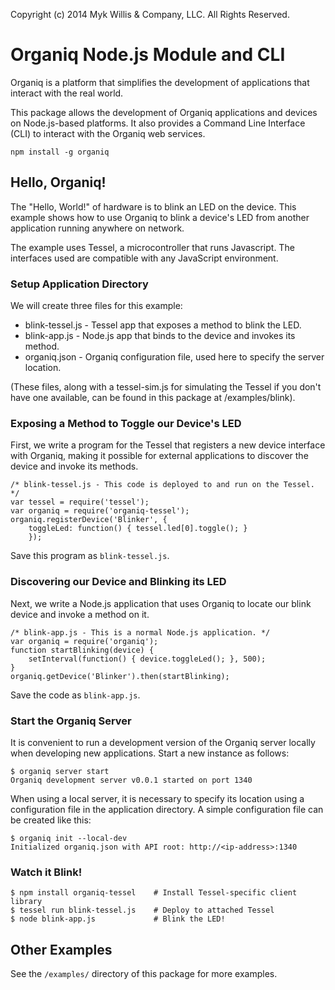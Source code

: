 Copyright (c) 2014 Myk Willis & Company, LLC. All Rights Reserved.

# Organiq Node.js Module and CLI

Organiq is a platform that simplifies the development of applications that interact with the real world.

This package allows the development of Organiq applications and devices on Node.js-based platforms. It also provides a Command Line Interface (CLI) to interact with the Organiq web services.

    npm install -g organiq


## Hello, Organiq!

The "Hello, World!" of hardware is to blink an LED on the device. This example shows how to use Organiq to blink a device's LED from another application running anywhere on network.

The example uses Tessel, a microcontroller that runs Javascript. The interfaces used are compatible with any JavaScript environment. 


### Setup Application Directory

We will create three files for this example:
 * blink-tessel.js - Tessel app that exposes a method to blink the LED.
 * blink-app.js - Node.js app that binds to the device and invokes its method.
 * organiq.json - Organiq configuration file, used here to specify the server location.

(These files, along with a tessel-sim.js for simulating the Tessel if you don't have one available, can be found in this package at /examples/blink).

### Exposing a Method to Toggle our Device's LED

First, we write a program for the Tessel that registers a new device interface with Organiq, making it possible for external applications to discover the device and invoke its methods.

    /* blink-tessel.js - This code is deployed to and run on the Tessel. */
    var tessel = require('tessel');
    var organiq = require('organiq-tessel');
    organiq.registerDevice('Blinker', {
        toggleLed: function() { tessel.led[0].toggle(); }
        });

Save this program as `blink-tessel.js`. 


### Discovering our Device and Blinking its LED

Next, we write a Node.js application that uses Organiq to locate our blink device and invoke a method on it.

    /* blink-app.js - This is a normal Node.js application. */
    var organiq = require('organiq');
    function startBlinking(device) {
        setInterval(function() { device.toggleLed(); }, 500);
    }
    organiq.getDevice('Blinker').then(startBlinking);

Save the code as `blink-app.js`. 


### Start the Organiq Server

It is convenient to run a development version of the Organiq server locally when developing new applications. Start a new instance as follows:

    $ organiq server start
    Organiq development server v0.0.1 started on port 1340

When using a local server, it is necessary to specify its location using a configuration file in the application directory. A simple configuration file can be created like this:

    $ organiq init --local-dev
    Initialized organiq.json with API root: http://<ip-address>:1340


### Watch it Blink!

    $ npm install organiq-tessel    # Install Tessel-specific client library
    $ tessel run blink-tessel.js    # Deploy to attached Tessel
    $ node blink-app.js             # Blink the LED!


## Other Examples

See the `/examples/` directory of this package for more examples.

